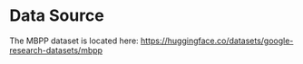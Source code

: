 # Data Source

The MBPP dataset is located here: https://huggingface.co/datasets/google-research-datasets/mbpp